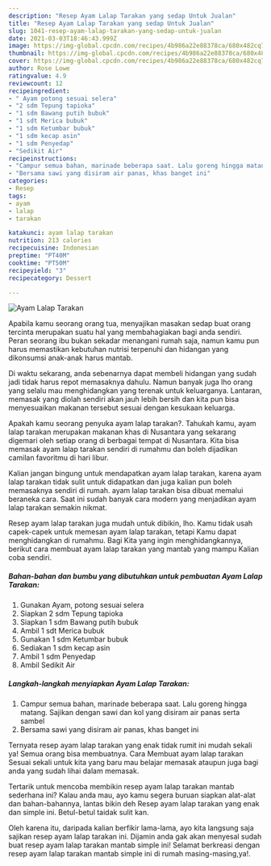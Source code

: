 ```yaml
---
description: "Resep Ayam Lalap Tarakan yang sedap Untuk Jualan"
title: "Resep Ayam Lalap Tarakan yang sedap Untuk Jualan"
slug: 1041-resep-ayam-lalap-tarakan-yang-sedap-untuk-jualan
date: 2021-03-03T18:46:43.999Z
image: https://img-global.cpcdn.com/recipes/4b986a22e88378ca/680x482cq70/ayam-lalap-tarakan-foto-resep-utama.jpg
thumbnail: https://img-global.cpcdn.com/recipes/4b986a22e88378ca/680x482cq70/ayam-lalap-tarakan-foto-resep-utama.jpg
cover: https://img-global.cpcdn.com/recipes/4b986a22e88378ca/680x482cq70/ayam-lalap-tarakan-foto-resep-utama.jpg
author: Rose Lowe
ratingvalue: 4.9
reviewcount: 12
recipeingredient:
- " Ayam potong sesuai selera"
- "2 sdm Tepung tapioka"
- "1 sdm Bawang putih bubuk"
- "1 sdt Merica bubuk"
- "1 sdm Ketumbar bubuk"
- "1 sdm kecap asin"
- "1 sdm Penyedap"
- "Sedikit Air"
recipeinstructions:
- "Campur semua bahan, marinade beberapa saat. Lalu goreng hingga matang. Sajikan dengan sawi dan kol yang disiram air panas serta sambel"
- "Bersama sawi yang disiram air panas, khas banget ini"
categories:
- Resep
tags:
- ayam
- lalap
- tarakan

katakunci: ayam lalap tarakan 
nutrition: 213 calories
recipecuisine: Indonesian
preptime: "PT40M"
cooktime: "PT50M"
recipeyield: "3"
recipecategory: Dessert

---
```



![Ayam Lalap Tarakan](https://img-global.cpcdn.com/recipes/4b986a22e88378ca/680x482cq70/ayam-lalap-tarakan-foto-resep-utama.jpg)

Apabila kamu seorang orang tua, menyajikan masakan sedap buat orang tercinta merupakan suatu hal yang membahagiakan bagi anda sendiri. Peran seorang ibu bukan sekadar menangani rumah saja, namun kamu pun harus memastikan kebutuhan nutrisi terpenuhi dan hidangan yang dikonsumsi anak-anak harus mantab.

Di waktu  sekarang, anda sebenarnya dapat membeli hidangan yang sudah jadi tidak harus repot memasaknya dahulu. Namun banyak juga lho orang yang selalu mau menghidangkan yang terenak untuk keluarganya. Lantaran, memasak yang diolah sendiri akan jauh lebih bersih dan kita pun bisa menyesuaikan makanan tersebut sesuai dengan kesukaan keluarga. 



Apakah kamu seorang penyuka ayam lalap tarakan?. Tahukah kamu, ayam lalap tarakan merupakan makanan khas di Nusantara yang sekarang digemari oleh setiap orang di berbagai tempat di Nusantara. Kita bisa memasak ayam lalap tarakan sendiri di rumahmu dan boleh dijadikan camilan favoritmu di hari libur.

Kalian jangan bingung untuk mendapatkan ayam lalap tarakan, karena ayam lalap tarakan tidak sulit untuk didapatkan dan juga kalian pun boleh memasaknya sendiri di rumah. ayam lalap tarakan bisa dibuat memalui beraneka cara. Saat ini sudah banyak cara modern yang menjadikan ayam lalap tarakan semakin nikmat.

Resep ayam lalap tarakan juga mudah untuk dibikin, lho. Kamu tidak usah capek-capek untuk memesan ayam lalap tarakan, tetapi Kamu dapat menghidangkan di rumahmu. Bagi Kita yang ingin menghidangkannya, berikut cara membuat ayam lalap tarakan yang mantab yang mampu Kalian coba sendiri.

<!--inarticleads1-->

##### Bahan-bahan dan bumbu yang dibutuhkan untuk pembuatan Ayam Lalap Tarakan:

1. Gunakan  Ayam, potong sesuai selera
1. Siapkan 2 sdm Tepung tapioka
1. Siapkan 1 sdm Bawang putih bubuk
1. Ambil 1 sdt Merica bubuk
1. Gunakan 1 sdm Ketumbar bubuk
1. Sediakan 1 sdm kecap asin
1. Ambil 1 sdm Penyedap
1. Ambil Sedikit Air




<!--inarticleads2-->

##### Langkah-langkah menyiapkan Ayam Lalap Tarakan:

1. Campur semua bahan, marinade beberapa saat. Lalu goreng hingga matang. Sajikan dengan sawi dan kol yang disiram air panas serta sambel
1. Bersama sawi yang disiram air panas, khas banget ini




Ternyata resep ayam lalap tarakan yang enak tidak rumit ini mudah sekali ya! Semua orang bisa membuatnya. Cara Membuat ayam lalap tarakan Sesuai sekali untuk kita yang baru mau belajar memasak ataupun juga bagi anda yang sudah lihai dalam memasak.

Tertarik untuk mencoba membikin resep ayam lalap tarakan mantab sederhana ini? Kalau anda mau, ayo kamu segera buruan siapkan alat-alat dan bahan-bahannya, lantas bikin deh Resep ayam lalap tarakan yang enak dan simple ini. Betul-betul taidak sulit kan. 

Oleh karena itu, daripada kalian berfikir lama-lama, ayo kita langsung saja sajikan resep ayam lalap tarakan ini. Dijamin anda gak akan menyesal sudah buat resep ayam lalap tarakan mantab simple ini! Selamat berkreasi dengan resep ayam lalap tarakan mantab simple ini di rumah masing-masing,ya!.

